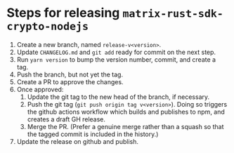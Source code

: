 # Steps for releasing `matrix-rust-sdk-crypto-nodejs`

1. Create a new branch, named `release-v<version>`.
2. Update `CHANGELOG.md` and `git add` ready for commit on the next step.
3. Run `yarn version` to bump the version number, commit, and create a tag.
4. Push the branch, but not yet the tag.
5. Create a PR to approve the changes.
6. Once approved:
    1. Update the git tag to the new head of the branch, if necessary.
    2. Push the git tag (`git push origin tag v<version>`). Doing so triggers
       the github actions workflow which builds and publishes to npm, and
       creates a draft GH release.
    3. Merge the PR. (Prefer a genuine merge rather than a squash so that
       the tagged commit is included in the history.)
7. Update the release on github and publish.
